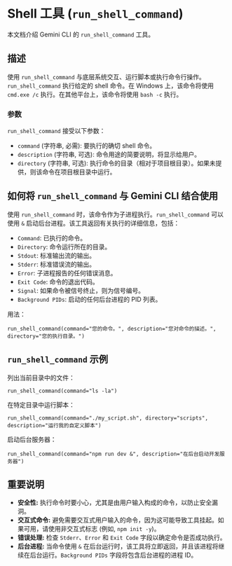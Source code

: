# Shell 工具 (`run_shell_command`)

本文档介绍 Gemini CLI 的 `run_shell_command` 工具。

## 描述

使用 `run_shell_command`
与底层系统交互、运行脚本或执行命令行操作。`run_shell_command` 执行给定的 shell
命令。在 Windows 上，该命令将使用 `cmd.exe /c` 执行。在其他平台上，该命令将使用
`bash -c` 执行。

### 参数

`run_shell_command` 接受以下参数：

- `command` (字符串, 必需): 要执行的确切 shell 命令。
- `description` (字符串, 可选): 命令用途的简要说明，将显示给用户。
- `directory` (字符串, 可选):
  执行命令的目录（相对于项目根目录）。如果未提供，则该命令在项目根目录中运行。

## 如何将 `run_shell_command` 与 Gemini CLI 结合使用

使用 `run_shell_command` 时，该命令作为子进程执行。`run_shell_command` 可以使用
`&` 启动后台进程。该工具返回有关执行的详细信息，包括：

- `Command`: 已执行的命令。
- `Directory`: 命令运行所在的目录。
- `Stdout`: 标准输出流的输出。
- `Stderr`: 标准错误流的输出。
- `Error`: 子进程报告的任何错误消息。
- `Exit Code`: 命令的退出代码。
- `Signal`: 如果命令被信号终止，则为信号编号。
- `Background PIDs`: 启动的任何后台进程的 PID 列表。

用法：

```
run_shell_command(command="您的命令。", description="您对命令的描述。", directory="您的执行目录。")
```

## `run_shell_command` 示例

列出当前目录中的文件：

```
run_shell_command(command="ls -la")
```

在特定目录中运行脚本：

```
run_shell_command(command="./my_script.sh", directory="scripts", description="运行我的自定义脚本")
```

启动后台服务器：

```
run_shell_command(command="npm run dev &", description="在后台启动开发服务器")
```

## 重要说明

- **安全性:** 执行命令时要小心，尤其是由用户输入构成的命令，以防止安全漏洞。
- **交互式命令:**
  避免需要交互式用户输入的命令，因为这可能导致工具挂起。如果可用，请使用非交互式标志
  (例如, `npm init -y`)。
- **错误处理:** 检查 `Stderr`、`Error` 和 `Exit Code`
  字段以确定命令是否成功执行。
- **后台进程:** 当命令使用 `&`
  在后台运行时，该工具将立即返回，并且该进程将继续在后台运行。`Background PIDs`
  字段将包含后台进程的进程 ID。
